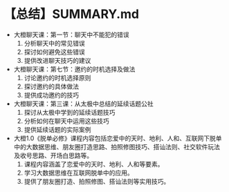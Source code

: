 # 【总结】SUMMARY.md

-   大橙聊天课：第一节：聊天中不能犯的错误
    1.  分析聊天中的常见错误
    2.  探讨如何避免这些错误
    3.  提供改进聊天技巧的建议
-   大橙聊天课：第七节：邀约的时机选择及做法
    1.  讨论邀约的时机选择原则
    2.  探讨邀约的具体做法
    3.  提供成功邀约的技巧
-   大橙聊天课：第三课：从太极中总结的延续话题公社
    1.  探讨从太极中学到的延续话题技巧
    2.  分析如何在聊天中运用这些技巧
    3.  提供延续话题的实际案例
-   大橙1.0《脱单必修》课程内容包括恋爱中的天时、地利、人和、互联网下脱单中的大数据思维、朋友圈打造思路、拍照修图技巧、搭讪法则、社交软件玩法及收号思路、开场白思路等。
    1.  课程内容涵盖了恋爱中的天时、地利、人和等要素。
    2.  学习大数据思维在互联网脱单中的应用。
    3.  提供了朋友圈打造、拍照修图、搭讪法则等实用技巧。